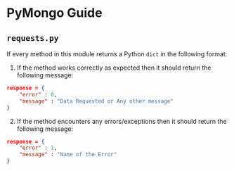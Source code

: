 # PyMongo Guide

## `requests.py`

If every method in this module returns a Python `dict` in the following format:
1. If the method works correctly as expected then it should return the following message:
```json
response = {
    "error" : 0,
    "message" : "Data Requested or Any other message"
}
```
2. If the method encounters any errors/exceptions then it should return the following message:
```json
response = {
    "error" : 1,
    "message" : "Name of the Error"
}

```